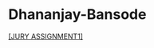 # Dhananjay-Bansode

[[JURY ASSIGNMENT1]](https://nift-web-design-delhi.github.io/Dhananjay-Bansode/)
